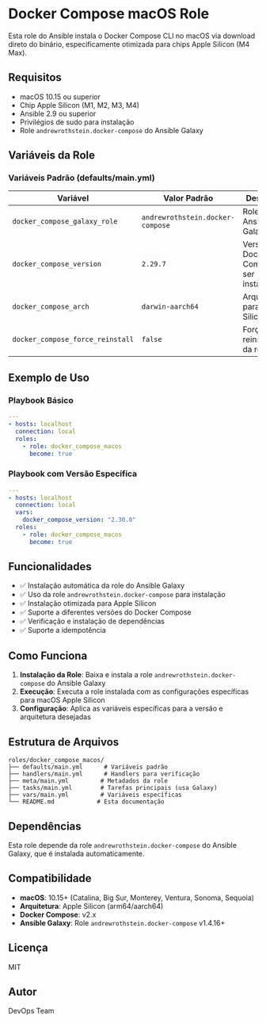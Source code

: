# Docker Compose macOS Role

Esta role do Ansible instala o Docker Compose CLI no macOS via download direto do binário, especificamente otimizada para chips Apple Silicon (M4 Max).

## Requisitos

- macOS 10.15 ou superior
- Chip Apple Silicon (M1, M2, M3, M4)
- Ansible 2.9 ou superior
- Privilégios de sudo para instalação
- Role `andrewrothstein.docker-compose` do Ansible Galaxy

## Variáveis da Role

### Variáveis Padrão (defaults/main.yml)

| Variável | Valor Padrão | Descrição |
|----------|--------------|-----------|
| `docker_compose_galaxy_role` | `andrewrothstein.docker-compose` | Role do Ansible Galaxy |
| `docker_compose_version` | `2.29.7` | Versão do Docker Compose a ser instalada |
| `docker_compose_arch` | `darwin-aarch64` | Arquitetura para Apple Silicon |
| `docker_compose_force_reinstall` | `false` | Forçar reinstalação da role |

## Exemplo de Uso

### Playbook Básico

```yaml
---
- hosts: localhost
  connection: local
  roles:
    - role: docker_compose_macos
      become: true
```

### Playbook com Versão Específica

```yaml
---
- hosts: localhost
  connection: local
  vars:
    docker_compose_version: "2.30.0"
  roles:
    - role: docker_compose_macos
      become: true
```

## Funcionalidades

- ✅ Instalação automática da role do Ansible Galaxy
- ✅ Uso da role `andrewrothstein.docker-compose` para instalação
- ✅ Instalação otimizada para Apple Silicon
- ✅ Suporte a diferentes versões do Docker Compose
- ✅ Verificação e instalação de dependências
- ✅ Suporte a idempotência

## Como Funciona

1. **Instalação da Role**: Baixa e instala a role `andrewrothstein.docker-compose` do Ansible Galaxy
2. **Execução**: Executa a role instalada com as configurações específicas para macOS Apple Silicon
3. **Configuração**: Aplica as variáveis específicas para a versão e arquitetura desejadas

## Estrutura de Arquivos

```
roles/docker_compose_macos/
├── defaults/main.yml      # Variáveis padrão
├── handlers/main.yml      # Handlers para verificação
├── meta/main.yml         # Metadados da role
├── tasks/main.yml        # Tarefas principais (usa Galaxy)
├── vars/main.yml         # Variáveis específicas
└── README.md            # Esta documentação
```

## Dependências

Esta role depende da role `andrewrothstein.docker-compose` do Ansible Galaxy, que é instalada automaticamente.

## Compatibilidade

- **macOS**: 10.15+ (Catalina, Big Sur, Monterey, Ventura, Sonoma, Sequoia)
- **Arquitetura**: Apple Silicon (arm64/aarch64)
- **Docker Compose**: v2.x
- **Ansible Galaxy**: Role `andrewrothstein.docker-compose` v1.4.16+

## Licença

MIT

## Autor

DevOps Team